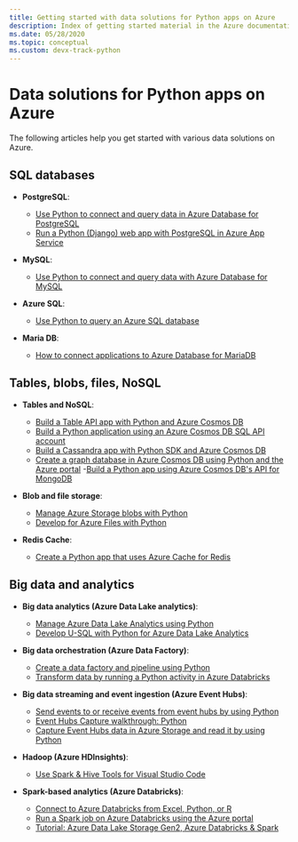 ```yaml
---
title: Getting started with data solutions for Python apps on Azure
description: Index of getting started material in the Azure documentation for data solutions for Python apps.
ms.date: 05/28/2020
ms.topic: conceptual
ms.custom: devx-track-python
---
```


# Data solutions for Python apps on Azure

The following articles help you get started with various data solutions on Azure.

## SQL databases

- **PostgreSQL**:
  - [Use Python to connect and query data in Azure Database for PostgreSQL](/azure/postgresql/connect-python)
  - [Run a Python (Django) web app with PostgreSQL in Azure App Service](/azure/app-service/tutorial-python-postgresql-app)

- **MySQL**:
  - [Use Python to connect and query data with Azure Database for MySQL](/azure/mysql/connect-python)

- **Azure SQL**:
  - [Use Python to query an Azure SQL database](/azure/sql-database/sql-database-connect-query-python)

- **Maria DB**:
  - [How to connect applications to Azure Database for MariaDB](/azure/mariadb/howto-connection-string)

## Tables, blobs, files, NoSQL

- **Tables and NoSQL**:
  - [Build a Table API app with Python and Azure Cosmos DB](/azure/cosmos-db/create-table-python)
  - [Build a Python application using an Azure Cosmos DB SQL API account](/azure/cosmos-db/create-sql-api-python)
  - [Build a Cassandra app with Python SDK and Azure Cosmos DB](/azure/cosmos-db/create-cassandra-python)
  - [Create a graph database in Azure Cosmos DB using Python and the Azure portal](/azure/cosmos-db/create-graph-python)
  -[Build a Python app using Azure Cosmos DB's API for MongoDB](/azure/cosmos-db/create-mongodb-flask)

- **Blob and file storage**:
  - [Manage Azure Storage blobs with Python](/azure/storage/blobs/storage-quickstart-blobs-python)
  - [Develop for Azure Files with Python](/azure/storage/files/storage-python-how-to-use-file-storage)

- **Redis Cache**:
  - [Create a Python app that uses Azure Cache for Redis](/azure/azure-cache-for-redis/cache-python-get-started)

## Big data and analytics

- **Big data analytics (Azure Data Lake analytics)**:
  - [Manage Azure Data Lake Analytics using Python](/azure/data-lake-analytics/data-lake-analytics-manage-use-python-sdk)
  - [Develop U-SQL with Python for Azure Data Lake Analytics](/azure/data-lake-analytics/data-lake-analytics-u-sql-develop-with-python-r-csharp-in-vscode)

- **Big data orchestration (Azure Data Factory)**:
  - [Create a data factory and pipeline using Python](/azure/data-factory/quickstart-create-data-factory-python)
  - [Transform data by running a Python activity in Azure Databricks](/azure/data-factory/transform-data-databricks-python)

- **Big data streaming and event ingestion (Azure Event Hubs)**:
  - [Send events to or receive events from event hubs by using Python](/azure/event-hubs/get-started-python-send-v2)
  - [Event Hubs Capture walkthrough: Python](/azure/event-hubs/event-hubs-capture-python)
  - [Capture Event Hubs data in Azure Storage and read it by using Python](/azure/event-hubs/get-started-capture-python-v2)

- **Hadoop (Azure HDInsights)**:
  - [Use Spark & Hive Tools for Visual Studio Code](/azure/hdinsight/hdinsight-for-vscode)

- **Spark-based analytics (Azure Databricks)**:
  - [Connect to Azure Databricks from Excel, Python, or R](/azure/azure-databricks/connect-databricks-excel-python-r)
  - [Run a Spark job on Azure Databricks using the Azure portal](/azure/azure-databricks/quickstart-create-databricks-workspace-portal)
  - [Tutorial: Azure Data Lake Storage Gen2, Azure Databricks & Spark](/azure/storage/blobs/data-lake-storage-use-databricks-spark)
